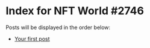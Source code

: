 # Index for NFT World #2746
Posts will be displayed in the order below:

- [Your first post](./001-first.md)

